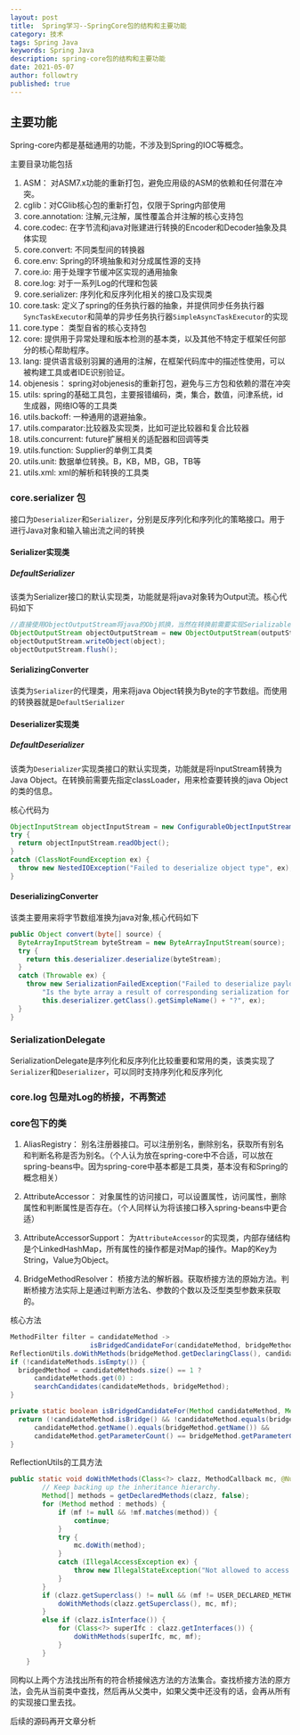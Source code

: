 ```yaml
---
layout: post
title:  Spring学习--SpringCore包的结构和主要功能
category: 技术
tags: Spring Java
keywords: Spring Java
description: spring-core包的结构和主要功能
date: 2021-05-07
author: followtry
published: true
---
```



## 主要功能

Spring-core内都是基础通用的功能，不涉及到Spring的IOC等概念。

主要目录功能包括

1. ASM： 对ASM7.x功能的重新打包，避免应用级的ASM的依赖和任何潜在冲突。
1. cglib：对CGlib核心包的重新打包，仅限于Spring内部使用
1. core.annotation: 注解,元注解，属性覆盖合并注解的核心支持包
1. core.codec: 在字节流和java对账建进行转换的Encoder和Decoder抽象及具体实现
1. core.convert: 不同类型间的转换器
1. core.env: Spring的环境抽象和对分成属性源的支持
1. core.io: 用于处理字节缓冲区实现的通用抽象
1. core.log: 对于一系列Log的代理和包装
1. core.serializer: 序列化和反序列化相关的接口及实现类
1. core.task: 定义了spring的任务执行器的抽象，并提供同步任务执行器`SyncTaskExecutor`和简单的异步任务执行器`SimpleAsyncTaskExecutor`的实现
1. core.type： 类型自省的核心支持包
1. core: 提供用于异常处理和版本检测的基本类，以及其他不特定于框架任何部分的核心帮助程序。
1. lang: 提供语言级别羽翼的通用的注解，在框架代码库中的描述性使用，可以被构建工具或者IDE识别验证。
1. objenesis： spring对objenesis的重新打包，避免与三方包和依赖的潜在冲突
1. utils: spring的基础工具包，主要报错编码，类，集合，数值，问津系统，id生成器，网络IO等的工具类
1. utils.backoff: 一种通用的退避抽象。
1. utils.comparator:比较器及实现类，比如可逆比较器和复合比较器
1. utils.concurrent:  future扩展相关的适配器和回调等类
1. utils.function: Supplier的单例工具类
1. utils.unit: 数据单位转换。B，KB，MB，GB，TB等
1. utils.xml: xml的解析和转换的工具类


### core.serializer 包

接口为`Deserializer`和`Serializer`，分别是反序列化和序列化的策略接口。用于进行Java对象和输入输出流之间的转换

#### Serializer实现类

##### DefaultSerializer 

该类为Serializer接口的默认实现类，功能就是将java对象转为Output流。核心代码如下

```java
//直接使用ObjectOutputStream将java的Obj抓换，当然在转换前需要实现Serializable接口
ObjectOutputStream objectOutputStream = new ObjectOutputStream(outputStream);
objectOutputStream.writeObject(object);
objectOutputStream.flush();
```

#### SerializingConverter

该类为`Serializer`的代理类，用来将java Object转换为Byte的字节数组。而使用的转换器就是`DefaultSerializer`

#### Deserializer实现类

##### DefaultDeserializer

该类为`Deserializer`实现类接口的默认实现类，功能就是将InputStream转换为Java Object。在转换前需要先指定classLoader，用来检查要转换的java Object的类的信息。

核心代码为

```java
ObjectInputStream objectInputStream = new ConfigurableObjectInputStream(inputStream, this.classLoader);
try {
  return objectInputStream.readObject();
}
catch (ClassNotFoundException ex) {
  throw new NestedIOException("Failed to deserialize object type", ex);
}
```

#### DeserializingConverter

该类主要用来将字节数组准换为java对象,核心代码如下

```java
public Object convert(byte[] source) {
  ByteArrayInputStream byteStream = new ByteArrayInputStream(source);
  try {
    return this.deserializer.deserialize(byteStream);
  }
  catch (Throwable ex) {
    throw new SerializationFailedException("Failed to deserialize payload. " +
        "Is the byte array a result of corresponding serialization for " +
        this.deserializer.getClass().getSimpleName() + "?", ex);
  }
}
```


### SerializationDelegate

SerializationDelegate是序列化和反序列化比较重要和常用的类，该类实现了`Serializer`和`Deserializer`，可以同时支持序列化和反序列化

### core.log 包是对Log的桥接，不再赘述

### core包下的类

1. AliasRegistry： 别名注册器接口。可以注册别名，删除别名，获取所有别名和判断名称是否为别名。（个人认为放在spring-core中不合适，可以放在spring-beans中。因为spring-core中基本都是工具类，基本没有和Spring的概念相关）

1. AttributeAccessor： 对象属性的访问接口，可以设置属性，访问属性，删除属性和判断属性是否存在。（个人同样认为将该接口移入spring-beans中更合适）

1. AttributeAccessorSupport： 为`AttributeAccessor`的实现类，内部存储结构是个LinkedHashMap，所有属性的操作都是对Map的操作。Map的Key为String，Value为Object。
1. BridgeMethodResolver： 桥接方法的解析器。获取桥接方法的原始方法。判断桥接方法实际上是通过判断方法名、参数的个数以及泛型类型参数来获取的。

核心方法
```java
MethodFilter filter = candidateMethod ->
					isBridgedCandidateFor(candidateMethod, bridgeMethod);
ReflectionUtils.doWithMethods(bridgeMethod.getDeclaringClass(), candidateMethods::add, filter);
if (!candidateMethods.isEmpty()) {
  bridgedMethod = candidateMethods.size() == 1 ?
      candidateMethods.get(0) :
      searchCandidates(candidateMethods, bridgeMethod);
}

private static boolean isBridgedCandidateFor(Method candidateMethod, Method bridgeMethod) {
  return (!candidateMethod.isBridge() && !candidateMethod.equals(bridgeMethod) &&
      candidateMethod.getName().equals(bridgeMethod.getName()) &&
      candidateMethod.getParameterCount() == bridgeMethod.getParameterCount());
}

```

ReflectionUtils的工具方法
```java
public static void doWithMethods(Class<?> clazz, MethodCallback mc, @Nullable MethodFilter mf) {
		// Keep backing up the inheritance hierarchy.
		Method[] methods = getDeclaredMethods(clazz, false);
		for (Method method : methods) {
			if (mf != null && !mf.matches(method)) {
				continue;
			}
			try {
				mc.doWith(method);
			}
			catch (IllegalAccessException ex) {
				throw new IllegalStateException("Not allowed to access method '" + method.getName() + "': " + ex);
			}
		}
		if (clazz.getSuperclass() != null && (mf != USER_DECLARED_METHODS || clazz.getSuperclass() != Object.class)) {
			doWithMethods(clazz.getSuperclass(), mc, mf);
		}
		else if (clazz.isInterface()) {
			for (Class<?> superIfc : clazz.getInterfaces()) {
				doWithMethods(superIfc, mc, mf);
			}
		}
	}

```

同构以上两个方法找出所有的符合桥接候选方法的方法集合。查找桥接方法的原方法，会先从当前类中查找，然后再从父类中，如果父类中还没有的话，会再从所有的实现接口里去找。

后续的源码再开文章分析













